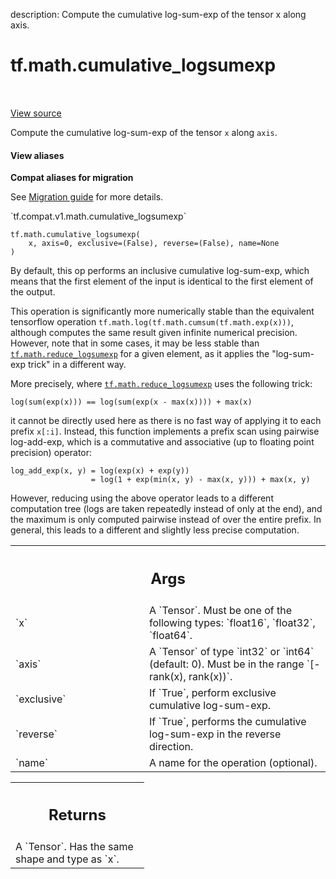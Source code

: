 description: Compute the cumulative log-sum-exp of the tensor x along axis.

<div itemscope itemtype="http://developers.google.com/ReferenceObject">
<meta itemprop="name" content="tf.math.cumulative_logsumexp" />
<meta itemprop="path" content="Stable" />
</div>

# tf.math.cumulative_logsumexp

<!-- Insert buttons and diff -->

<table class="tfo-notebook-buttons tfo-api nocontent" align="left">

</table>

<a target="_blank" href="/code/stable/tensorflow/python/ops/math_ops.py">View source</a>



Compute the cumulative log-sum-exp of the tensor `x` along `axis`.

<section class="expandable">
  <h4 class="showalways">View aliases</h4>
  <p>
<b>Compat aliases for migration</b>
<p>See
<a href="https://www.tensorflow.org/guide/migrate">Migration guide</a> for
more details.</p>
<p>`tf.compat.v1.math.cumulative_logsumexp`</p>
</p>
</section>

<pre class="devsite-click-to-copy prettyprint lang-py tfo-signature-link">
<code>tf.math.cumulative_logsumexp(
    x, axis=0, exclusive=(False), reverse=(False), name=None
)
</code></pre>



<!-- Placeholder for "Used in" -->

By default, this op performs an inclusive cumulative log-sum-exp, which means
that the first element of the input is identical to the first element of
the output.

This operation is significantly more numerically stable than the equivalent
tensorflow operation `tf.math.log(tf.math.cumsum(tf.math.exp(x)))`, although
computes the same result given infinite numerical precision. However, note
that in some cases, it may be less stable than <a href="../../tf/math/reduce_logsumexp.md"><code>tf.math.reduce_logsumexp</code></a>
for a given element, as it applies the "log-sum-exp trick" in a different
way.

More precisely, where <a href="../../tf/math/reduce_logsumexp.md"><code>tf.math.reduce_logsumexp</code></a> uses the following trick:

```
log(sum(exp(x))) == log(sum(exp(x - max(x)))) + max(x)
```

it cannot be directly used here as there is no fast way of applying it
to each prefix `x[:i]`. Instead, this function implements a prefix
scan using pairwise log-add-exp, which is a commutative and associative
(up to floating point precision) operator:

```
log_add_exp(x, y) = log(exp(x) + exp(y))
                  = log(1 + exp(min(x, y) - max(x, y))) + max(x, y)
```

However, reducing using the above operator leads to a different computation
tree (logs are taken repeatedly instead of only at the end), and the maximum
is only computed pairwise instead of over the entire prefix. In general, this
leads to a different and slightly less precise computation.

<!-- Tabular view -->
 <table class="responsive fixed orange">
<colgroup><col width="214px"><col></colgroup>
<tr><th colspan="2"><h2 class="add-link">Args</h2></th></tr>

<tr>
<td>
`x`
</td>
<td>
A `Tensor`. Must be one of the following types: `float16`, `float32`,
`float64`.
</td>
</tr><tr>
<td>
`axis`
</td>
<td>
A `Tensor` of type `int32` or `int64` (default: 0). Must be in the
range `[-rank(x), rank(x))`.
</td>
</tr><tr>
<td>
`exclusive`
</td>
<td>
If `True`, perform exclusive cumulative log-sum-exp.
</td>
</tr><tr>
<td>
`reverse`
</td>
<td>
If `True`, performs the cumulative log-sum-exp in the reverse
direction.
</td>
</tr><tr>
<td>
`name`
</td>
<td>
A name for the operation (optional).
</td>
</tr>
</table>



<!-- Tabular view -->
 <table class="responsive fixed orange">
<colgroup><col width="214px"><col></colgroup>
<tr><th colspan="2"><h2 class="add-link">Returns</h2></th></tr>
<tr class="alt">
<td colspan="2">
A `Tensor`. Has the same shape and type as `x`.
</td>
</tr>

</table>

